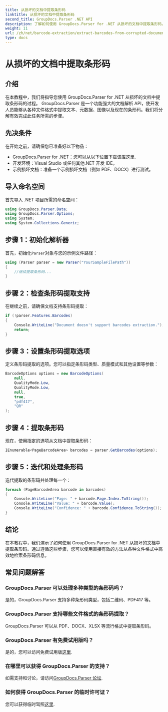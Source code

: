 ```yaml
---
title: 从损坏的文档中提取条形码
linktitle: 从损坏的文档中提取条形码
second_title: GroupDocs.Parser .NET API
description: 了解如何使用 GroupDocs.Parser for .NET 从损坏的文档中提取条形码。包含分步说明的综合教程。
weight: 11
url: /zh/net/barcode-extraction/extract-barcodes-from-corrupted-document/
type: docs
---
```

# 从损坏的文档中提取条形码

## 介绍
在本教程中，我们将指导您使用 GroupDocs.Parser for .NET 从损坏的文档中提取条形码的过程。 GroupDocs.Parser 是一个功能强大的文档解析 API，使开发人员能够从各种文件格式中提取文本、元数据、图像以及现在的条形码。我们将分解有效完成此任务所需的步骤。
## 先决条件
在开始之前，请确保您已准备好以下物品：
-  GroupDocs.Parser for .NET：您可以从以下位置下载该库[这里](https://releases.groupdocs.com/parser/net/).
- 开发环境：Visual Studio 或任何其他.NET 开发 IDE。
- 示例损坏文档：准备一个示例损坏文档（例如 PDF、DOCX）进行测试。

## 导入命名空间
首先导入 .NET 项目所需的命名空间：
```csharp
using GroupDocs.Parser.Data;
using GroupDocs.Parser.Options;
using System;
using System.Collections.Generic;
```
## 步骤 1：初始化解析器
首先，初始化`Parser`对象与您的示例文件路径：
```csharp
using (Parser parser = new Parser("YourSampleFilePath"))
{
    //继续提取条形码...
}
```
## 步骤 2：检查条形码提取支持
在继续之前，请确保文档支持条形码提取：
```csharp
if (!parser.Features.Barcodes)
{
    Console.WriteLine("Document doesn't support barcodes extraction.");
    return;
}
```
## 步骤 3：设置条形码提取选项
定义条形码提取的选项。您可以指定条形码类型、质量模式和其他设置等参数：
```csharp
BarcodeOptions options = new BarcodeOptions(
    null,
    QualityMode.Low,
    QualityMode.Low,
    null,
    true,
    "pdf417",
    "QR"
);
```
## 步骤 4：提取条形码
现在，使用指定的选项从文档中提取条形码：
```csharp
IEnumerable<PageBarcodeArea> barcodes = parser.GetBarcodes(options);
```
## 步骤 5：迭代和处理条形码
迭代提取的条形码并处理每一个：
```csharp
foreach (PageBarcodeArea barcode in barcodes)
{
    Console.WriteLine("Page: " + barcode.Page.Index.ToString());
    Console.WriteLine("Value: " + barcode.Value);
    Console.WriteLine("Confidence: " + barcode.Confidence.ToString());
}
```

## 结论
在本教程中，我们演示了如何使用 GroupDocs.Parser for .NET 从损坏的文档中提取条形码。通过遵循这些步骤，您可以使用直接有效的方法从各种文件格式中高效地检索条形码信息。

## 常见问题解答
### GroupDocs.Parser 可以处理多种类型的条形码吗？
是的，GroupDocs.Parser 支持多种条形码类型，包括二维码、PDF417 等。
### GroupDocs.Parser 支持哪些文件格式的条形码提取？
GroupDocs.Parser 可以从 PDF、DOCX、XLSX 等流行格式中提取条形码。
### GroupDocs.Parser 有免费试用版吗？
是的，您可以访问免费试用版[这里](https://releases.groupdocs.com/).
### 在哪里可以获得 GroupDocs.Parser 的支持？
如需支持和讨论，请访问[GroupDocs.Parser 论坛](https://forum.groupdocs.com/c/parser/17).
### 如何获得 GroupDocs.Parser 的临时许可证？
您可以获得临时驾照[这里](https://purchase.groupdocs.com/temporary-license/).